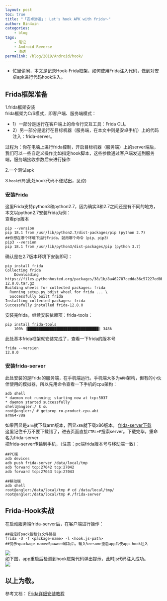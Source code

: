 ```yaml
---
layout: post
toc: true
title: "「安卓渗透」： Let's hook APK with frida～"
author: Bin4xin
categories:
    - blog
tags:
    - 笔记
    - Android Reverse
    - 渗透
permalink: /blog/2019/Android/hook/
---
```


* 忙里偷闲，本文是记录Hook-Frida框架，如何使用Frida注入代码，做到对安卓apk进行代码hook注入。

## Frida框架准备

1.frida框架安装<br>
frida框架为C/S模式，即客户端、服务端模式：<br>

- 1）一部分是运行在客户端上的命令行交互工具：Frida CLI。<br>
- 2）另一部分是运行在目标机器（服务端，在本文中则是安卓手机）上的代码注入：frida-server。<br>

过程为：你在电脑上进行frida控制，开启目标机器（服务端）上的server端后，我们可以一些自定义操作比如指定hook脚本，这些参数通过客户端发送到服务端，服务端接收参数后来进行操作<br>

2.一个测试apk<br>

3.`hook代码`(此处hook代码不便贴出，见谅)

### 安装Frida

这里Frida支持python3和python2.7，因为确实3和2.7之间还是有不同的地方，本文以python2.7安装Frida为例：<br>
查看pip版本
```
pip --version
pip 18.1 from /usr/lib/python2.7/dist-packages/pip (python 2.7)
##你想在哪个环境下运行Frida，就用哪个命令（pip、pip3）
pip3 --version
pip 18.1 from /usr/lib/python3/dist-packages/pip (python 3.7)
```

确认是在2.7版本环境下安装即可：

```
pip install frida
Collecting frida
    Downloading https://files.pythonhosted.org/packages/38/1b/8a462787cedda36c57227ed0babbd80c4c4cc5bc9c1f9b5aa285ed6aebba/frida-12.8.0.tar.gz
Building wheels for collected packages: frida
  Running setup.py bdist_wheel for frida ... \
  Successfully built frida
Installing collected packages: frida
Successfully installed frida-12.8.0
```
安装完frida，继续安装依赖项：frida-tools：
```
pip install frida-tools
	100% |████████████████████████████████| 348k
```
此处基本frida框架就安装完成了，查看一下frida的版本号
```
frida --version
12.8.0
```

### 安装frida-server
此处安装的是Frida的服务端，在手机端运行。手机端大多为`ARM`架构，但有的小伙伴使用的模拟器，所以先用命令查看一下手机的cpu架构：
```
adb shell
* daemon not running; starting now at tcp:5037
* daemon started successfully
shell@angler:/ $ su
root@angler:/ # getprop ro.product.cpu.abi
arm64-v8a
```
如果回显是`arm`就下载arm版本，回显`x86`就下载x86版本。
<a href=" https://github.com/frida/frida/releases">frida-server下载</a><br>
这里记住千万不要下载错了，进去页面直接`CTRL+F`搜索server。下载完毕，重命名为frida-server<br>
把frida-server传输到手机，（注意：pc端frida版本号与移动端一致）：
```
##PC端
adb devices
adb push frida-server /data/local/tmp
adb forward tcp:27042 tcp:27042
adb forward tcp:27043 tcp:27043
```
```
##移动端
adb shell
root@angler:/data/local/tmp # cd /data/local/tmp/ 
root@angler:/data/local/tmp #./frida-server
```

## Frida-Hook实战
在启动服务端frida-server后，在客户端进行操作：
```
##指定好pack包和js文件路径
frida -U -f <package-name> -l <hook.js-path>
##提示<package-name>Spawned成功后，输入%resume重启app后使app-hook注入
```
![](/assets/img/post-pic/post-frida-pic2.png) <br>
如下图，app重启后检测到hook框架代码弹出提示，此时js代码注入成功。<br>
![](/assets/img/post-pic/post-frida-pic3.png)

<h2>以上为敬。</h2>

参考文档：
<a href="https://www.jianshu.com/p/c349471bdef7">Frida详细安装教程</a>